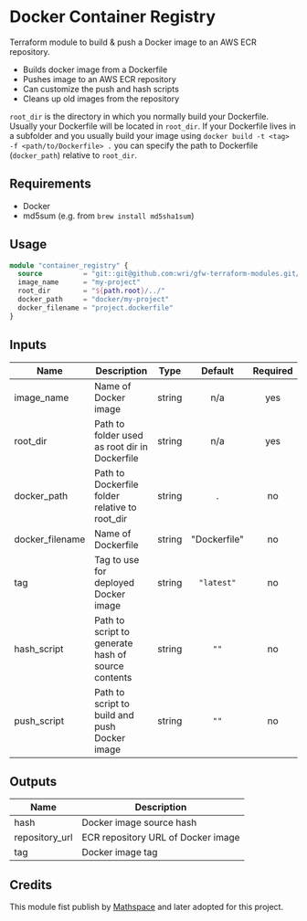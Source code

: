 # Docker Container Registry

Terraform module to build & push a Docker image to an AWS ECR repository.

- Builds docker image from a Dockerfile 
- Pushes image to an AWS ECR repository
- Can customize the push and hash scripts
- Cleans up old images from the repository

`root_dir` is the directory in which you normally build your Dockerfile. Usually your Dockerfile will be located in `root_dir`. 
If your Dockerfile lives in a subfolder and you usually build your image using `docker build -t <tag> -f <path/to/Dockerfile> .`
you can specify the path to Dockerfile (`docker_path`) relative to `root_dir`.

## Requirements

- Docker
- md5sum (e.g. from `brew install md5sha1sum`)

## Usage

```terraform
module "container_registry" {
  source          = "git::git@github.com:wri/gfw-terraform-modules.git//modules/container_registry?ref=v0.1.3"
  image_name      = "my-project"
  root_dir        = "${path.root}/../"
  docker_path     = "docker/my-project"
  docker_filename = "project.dockerfile"
}
```

## Inputs

| Name           | Description                                        |  Type  |  Default     | Required |
| -------------- | -------------------------------------------------- | :----: | :----------: | :------: |
| image_name     | Name of Docker image                               | string |     n/a      |   yes    |
| root_dir       | Path to folder used as root dir in Dockerfile      | string |     n/a      |   yes    |
| docker_path    | Path to Dockerfile folder relative to root_dir     | string |      .       |    no    |
| docker_filename| Name of Dockerfile                                 | string | "Dockerfile" |    no    |
| tag            | Tag to use for deployed Docker image               | string |  `"latest"`  |    no    |
| hash_script    | Path to script to generate hash of source contents | string |     `""`     |    no    |
| push_script    | Path to script to build and push Docker image      | string |     `""`     |    no    |


## Outputs

| Name           | Description                        |
| -------------- | ---------------------------------- |
| hash           | Docker image source hash           |
| repository_url | ECR repository URL of Docker image |
| tag            | Docker image tag                   |

## Credits

This module fist publish by [Mathspace](https://github.com/mathspace/terraform-aws-ecr-docker-image) and later adopted for this project.
